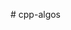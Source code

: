 ﻿<!-- please open the terminal
and write 

g++ condition.cpp
./a.exe

and boom project is working now... -->
#   c p p - a l g o s  
 